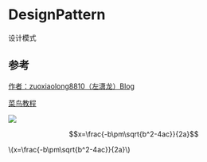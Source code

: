 <script type="text/javascript" src="http://cdn.mathjax.org/mathjax/latest/MathJax.js?config=default"></script>

# DesignPattern
设计模式

## 参考

[作者：zuoxiaolong8810（左潇龙）Blog](http://www.cnblogs.com/zuoxiaolong/p/pattern26.html)

[菜鸟教程](http://www.runoob.com/design-pattern/design-pattern-tutorial.html)


<img src="http://chart.googleapis.com/chart?cht=tx&chl=\Large x=\frac{-b\pm\sqrt{b^2%2B4ac}}{2a}" style="border:none;">

$$x=\frac{-b\pm\sqrt{b^2-4ac}}{2a}$$

\\(x=\frac{-b\pm\sqrt{b^2-4ac}}{2a}\\)
